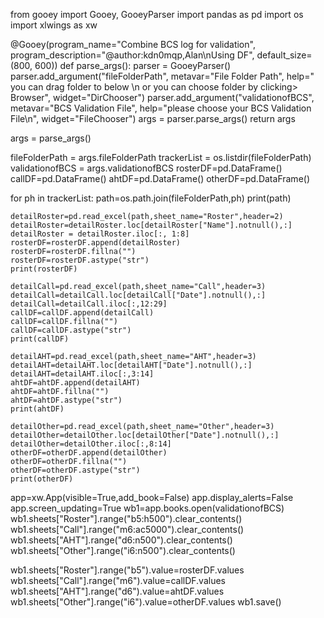 from gooey import Gooey, GooeyParser
import pandas as pd
import os
import xlwings as xw

@Gooey(program_name="Combine BCS log for validation", program_description="@author:kdn0mqp,Alan\nUsing DF", default_size=(800, 600))
def parse_args():
    parser = GooeyParser()
    parser.add_argument("fileFolderPath", metavar="File Folder Path",
                        help=" you can drag folder to below \n or you can choose folder by clicking> Browser",
                        widget="DirChooser")
    parser.add_argument("validationofBCS", metavar="BCS Validation File",
                        help="please choose your BCS Validation File\n", widget="FileChooser")
    args = parser.parse_args()
    return args

args = parse_args()

fileFolderPath = args.fileFolderPath
trackerList = os.listdir(fileFolderPath)
validationofBCS = args.validationofBCS
rosterDF=pd.DataFrame()
callDF=pd.DataFrame()
ahtDF=pd.DataFrame()
otherDF=pd.DataFrame()

for ph in trackerList:
    path=os.path.join(fileFolderPath,ph)
    print(path)

    detailRoster=pd.read_excel(path,sheet_name="Roster",header=2)
    detailRoster=detailRoster.loc[detailRoster["Name"].notnull(),:]
    detailRoster = detailRoster.iloc[:, 1:8]
    rosterDF=rosterDF.append(detailRoster)
    rosterDF=rosterDF.fillna("")
    rosterDF=rosterDF.astype("str")
    print(rosterDF)

    detailCall=pd.read_excel(path,sheet_name="Call",header=3)
    detailCall=detailCall.loc[detailCall["Date"].notnull(),:]
    detailCall=detailCall.iloc[:,12:29]
    callDF=callDF.append(detailCall)
    callDF=callDF.fillna("")
    callDF=callDF.astype("str")
    print(callDF)

    detailAHT=pd.read_excel(path,sheet_name="AHT",header=3)
    detailAHT=detailAHT.loc[detailAHT["Date"].notnull(),:]
    detailAHT=detailAHT.iloc[:,3:14]
    ahtDF=ahtDF.append(detailAHT)
    ahtDF=ahtDF.fillna("")
    ahtDF=ahtDF.astype("str")
    print(ahtDF)

    detailOther=pd.read_excel(path,sheet_name="Other",header=3)
    detailOther=detailOther.loc[detailOther["Date"].notnull(),:]
    detailOther=detailOther.iloc[:,8:14]
    otherDF=otherDF.append(detailOther)
    otherDF=otherDF.fillna("")
    otherDF=otherDF.astype("str")
    print(otherDF)

app=xw.App(visible=True,add_book=False)
app.display_alerts=False
app.screen_updating=True
wb1=app.books.open(validationofBCS)
wb1.sheets["Roster"].range("b5:h500").clear_contents()
wb1.sheets["Call"].range("m6:ac5000").clear_contents()
wb1.sheets["AHT"].range("d6:n500").clear_contents()
wb1.sheets["Other"].range("i6:n500").clear_contents()

wb1.sheets["Roster"].range("b5").value=rosterDF.values
wb1.sheets["Call"].range("m6").value=callDF.values
wb1.sheets["AHT"].range("d6").value=ahtDF.values
wb1.sheets["Other"].range("i6").value=otherDF.values
wb1.save()


















